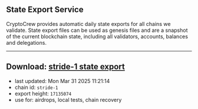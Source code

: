 ## State Export Service
CryptoCrew provides automatic daily state exports for all chains we validate. State export files can be used as genesis files and are a snapshot of the current blockchain state, including all validators, accounts, balances and delegations.

---
**Download: [stride-1 state export](https://dl-eu2.ccvalidators.com/SERVICE/stride/stride-1_export_17135074.json)**
---

- last updated: Mon Mar 31 2025 11:21:14
- chain id: `stride-1`
- export height: `17135074`
- use for: airdrops, local tests, chain recovery
